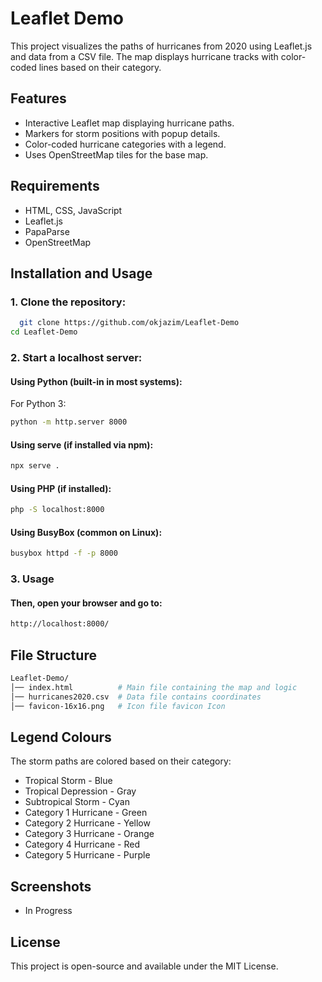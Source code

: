 # Leaflet Demo

This project visualizes the paths of hurricanes from 2020 using Leaflet.js and data from a CSV file. The map displays hurricane tracks with color-coded lines based on their category.

## Features

- Interactive Leaflet map displaying hurricane paths.
- Markers for storm positions with popup details.
- Color-coded hurricane categories with a legend.
- Uses OpenStreetMap tiles for the base map.

## Requirements

- HTML, CSS, JavaScript
- Leaflet.js
- PapaParse
- OpenStreetMap

## Installation and Usage

### 1. Clone the repository:

```bash
  git clone https://github.com/okjazim/Leaflet-Demo
cd Leaflet-Demo
```
### 2. Start a localhost server:

#### Using Python (built-in in most systems):

For Python 3:
```bash
python -m http.server 8000
```
#### Using serve (if installed via npm):
```bash
npx serve .
```
#### Using PHP (if installed):
```bash
php -S localhost:8000
```
#### Using BusyBox (common on Linux):
```bash
busybox httpd -f -p 8000
```
### 3. Usage
#### Then, open your browser and go to:
```bash
http://localhost:8000/
```

## File Structure
```bash
Leaflet-Demo/
│── index.html          # Main file containing the map and logic
│── hurricanes2020.csv  # Data file contains coordinates
│── favicon-16x16.png   # Icon file favicon Icon
```

## Legend Colours

The storm paths are colored based on their category:

- Tropical Storm - Blue
- Tropical Depression - Gray
- Subtropical Storm - Cyan
- Category 1 Hurricane - Green
- Category 2 Hurricane - Yellow
- Category 3 Hurricane - Orange
- Category 4 Hurricane - Red
- Category 5 Hurricane - Purple
  
## Screenshots

- In Progress

## License

This project is open-source and available under the MIT License.

